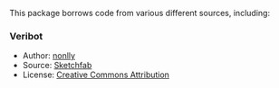 This package borrows code from various different sources, including:

### Veribot
- Author: [nonlly](https://sketchfab.com/nonlly)
- Source: [Sketchfab](https://skfb.ly/6QYR6)
- License: [Creative Commons Attribution](http://creativecommons.org/licenses/by/4.0/)